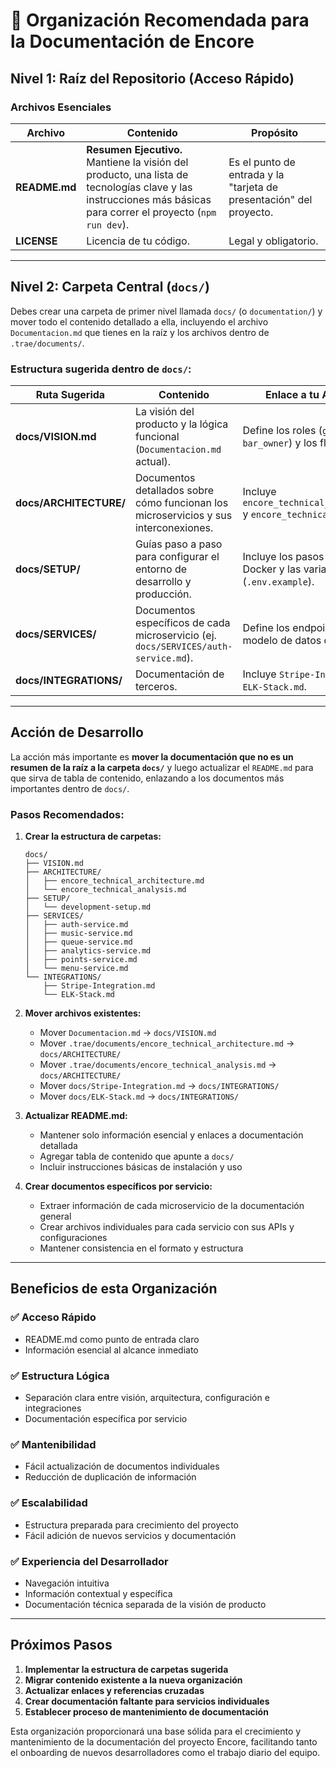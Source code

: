 # 📁 Organización Recomendada para la Documentación de Encore

## Nivel 1: Raíz del Repositorio (Acceso Rápido)

### Archivos Esenciales

| Archivo | Contenido | Propósito |
|---------|-----------|----------|
| **README.md** | **Resumen Ejecutivo.** Mantiene la visión del producto, una lista de tecnologías clave y las instrucciones más básicas para correr el proyecto (`npm run dev`). | Es el punto de entrada y la "tarjeta de presentación" del proyecto. |
| **LICENSE** | Licencia de tu código. | Legal y obligatorio. |

---

## Nivel 2: Carpeta Central (`docs/`)

Debes crear una carpeta de primer nivel llamada `docs/` (o `documentation/`) y mover todo el contenido detallado a ella, incluyendo el archivo `Documentacion.md` que tienes en la raíz y los archivos dentro de `.trae/documents/`.

### Estructura sugerida dentro de `docs/`:

| Ruta Sugerida | Contenido | Enlace a tu Arquitectura |
|---------------|-----------|-------------------------|
| **docs/VISION.md** | La visión del producto y la lógica funcional (`Documentacion.md` actual). | Define los roles (`guest`, `member`, `bar_owner`) y los flujos de negocio. |
| **docs/ARCHITECTURE/** | Documentos detallados sobre cómo funcionan los microservicios y sus interconexiones. | Incluye `encore_technical_architecture.md` y `encore_technical_analysis.md`. |
| **docs/SETUP/** | Guías paso a paso para configurar el entorno de desarrollo y producción. | Incluye los pasos para levantar Docker y las variables de entorno (`.env.example`). |
| **docs/SERVICES/** | Documentos específicos de cada microservicio (ej. `docs/SERVICES/auth-service.md`). | Define los endpoints (API) y el modelo de datos de cada servicio. |
| **docs/INTEGRATIONS/** | Documentación de terceros. | Incluye `Stripe-Integration.md` y `ELK-Stack.md`. |

---

## Acción de Desarrollo

La acción más importante es **mover la documentación que no es un resumen de la raíz a la carpeta `docs/`** y luego actualizar el `README.md` para que sirva de tabla de contenido, enlazando a los documentos más importantes dentro de `docs/`.

### Pasos Recomendados:

1. **Crear la estructura de carpetas:**
   ```
   docs/
   ├── VISION.md
   ├── ARCHITECTURE/
   │   ├── encore_technical_architecture.md
   │   └── encore_technical_analysis.md
   ├── SETUP/
   │   └── development-setup.md
   ├── SERVICES/
   │   ├── auth-service.md
   │   ├── music-service.md
   │   ├── queue-service.md
   │   ├── analytics-service.md
   │   ├── points-service.md
   │   └── menu-service.md
   └── INTEGRATIONS/
       ├── Stripe-Integration.md
       └── ELK-Stack.md
   ```

2. **Mover archivos existentes:**
   - Mover `Documentacion.md` → `docs/VISION.md`
   - Mover `.trae/documents/encore_technical_architecture.md` → `docs/ARCHITECTURE/`
   - Mover `.trae/documents/encore_technical_analysis.md` → `docs/ARCHITECTURE/`
   - Mover `docs/Stripe-Integration.md` → `docs/INTEGRATIONS/`
   - Mover `docs/ELK-Stack.md` → `docs/INTEGRATIONS/`

3. **Actualizar README.md:**
   - Mantener solo información esencial y enlaces a documentación detallada
   - Agregar tabla de contenido que apunte a `docs/`
   - Incluir instrucciones básicas de instalación y uso

4. **Crear documentos específicos por servicio:**
   - Extraer información de cada microservicio de la documentación general
   - Crear archivos individuales para cada servicio con sus APIs y configuraciones
   - Mantener consistencia en el formato y estructura

---

## Beneficios de esta Organización

### ✅ **Acceso Rápido**
- README.md como punto de entrada claro
- Información esencial al alcance inmediato

### ✅ **Estructura Lógica**
- Separación clara entre visión, arquitectura, configuración e integraciones
- Documentación específica por servicio

### ✅ **Mantenibilidad**
- Fácil actualización de documentos individuales
- Reducción de duplicación de información

### ✅ **Escalabilidad**
- Estructura preparada para crecimiento del proyecto
- Fácil adición de nuevos servicios y documentación

### ✅ **Experiencia del Desarrollador**
- Navegación intuitiva
- Información contextual y específica
- Documentación técnica separada de la visión de producto

---

## Próximos Pasos

1. **Implementar la estructura de carpetas sugerida**
2. **Migrar contenido existente a la nueva organización**
3. **Actualizar enlaces y referencias cruzadas**
4. **Crear documentación faltante para servicios individuales**
5. **Establecer proceso de mantenimiento de documentación**

Esta organización proporcionará una base sólida para el crecimiento y mantenimiento de la documentación del proyecto Encore, facilitando tanto el onboarding de nuevos desarrolladores como el trabajo diario del equipo.